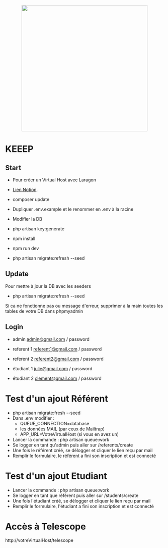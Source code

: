 <p align="center"><a href="https://laravel.com" target="_blank"><img src="https://raw.githubusercontent.com/laravel/art/master/logo-lockup/5%20SVG/2%20CMYK/1%20Full%20Color/laravel-logolockup-cmyk-red.svg" width="400"></a></p>

# KEEEP
## Start

- Pour créer un Virtual Host avec Laragon
- [Lien Notion](https://educated-fruitadens-b47.notion.site/Install-projet-Github-sur-Laragon-e7ff85e7bbbf4a4f96b3a29620133970 "Projet Laravel sur Virtual Host avec Laragon").

- composer update
- Dupliquer .env.example et le renommer en .env à la racine
- Modifier la DB
- php artisan key:generate
- npm install
- npm run dev
- php artisan migrate:refresh --seed

## Update

Pour mettre à jour la DB avec les seeders
- php artisan migrate:refresh --seed

Si ca ne fonctionne pas ou message d'erreur, supprimer à la main toutes les tables de votre DB dans phpmyadmin

## Login

- admin
admin@gmail.com / password

- referent 1
referent1@gmail.com / password

- referent 2
referent2@gmail.com / password

- étudiant 1
julie@gmail.com / password

- étudiant 2
clement@gmail.com / password

# Test d'un ajout Référent

- php artisan migrate:fresh --seed
- Dans .env modifier : 
    * QUEUE_CONNECTION=database 
    * les données MAIL (par ceux de Mailtrap)
    * APP_URL=VotreVirtualHost (si vous en avez un)
- Lancer la commande : php artisan queue:work
- Se logger en tant qu'admin puis aller sur /referents/create
- Une fois le référent créé, se délogger et cliquer le lien reçu par mail
- Remplir le formulaire, le référent a fini son inscription et est connecté

# Test d'un ajout Etudiant

- Lancer la commande : php artisan queue:work
- Se logger en tant que référent puis aller sur /students/create
- Une fois l'étudiant créé, se délogger et cliquer le lien reçu par mail
- Remplir le formulaire, l'étudiant a fini son inscription et est connecté

# Accès à Telescope

http://votreVirtualHost/telescope